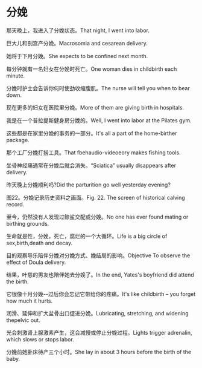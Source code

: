 # 分娩

<p><span class="chinese">那天晚上，我进入了分娩状态。</span><span class="english">That night, I went into labor.</span></p>

<p><span class="chinese">巨大儿和剖宫产分娩。</span><span class="english">Macrosomia and cesarean delivery.</span></p>

<p><span class="chinese">她将于下月分娩。</span><span class="english">She expects to be confined next month.</span></p>

<p><span class="chinese">每分钟就有一名妇女在分娩时死亡。</span><span class="english">One woman dies in childbirth each minute.</span></p>

<p><span class="chinese">分娩时护士会告诉你何时使劲收缩腹肌。</span><span class="english">The nurse will tell you when to bear down.</span></p>

<p><span class="chinese">现在更多的妇女在医院里分娩。</span><span class="english">More of them are giving birth in hospitals.</span></p>

<p><span class="chinese">我是在一个普拉提斯健身房分娩的。</span><span class="english">Well, I went into labor at the Pilates gym.</span></p>

<p><span class="chinese">这些都是在家里分娩的事务的一部分。</span><span class="english">It's all a part of the home-birther package.</span></p>

<p><span class="chinese">那个工厂分娩打捞工具。</span><span class="english">That fbehaudio-videoeory makes fishing tools.</span></p>

<p><span class="chinese">坐骨神经痛通常在分娩后就会消失。</span><span class="english">“Sciatica” usually disappears after delivery.</span></p>

<p><span class="chinese">昨天晚上分娩顺利吗?</span><span class="english">Did the parturition go well yesterday evening?</span></p>

<p><span class="chinese">图22。分娩记录历史资料之画面。</span><span class="english">Fig. 22. The screen of historical calving record.</span></p>

<p><span class="chinese">至今，仍然没有人发现过鲸鲨交配或分娩。</span><span class="english">No one has ever found mating or birthing grounds.</span></p>

<p><span class="chinese">生命就是性，分娩，死亡，腐烂的一个大循环。</span><span class="english">Life is a big circle of sex,birth,death and decay.</span></p>

<p><span class="chinese">目的观察导乐陪伴分娩对分娩方式、娩结局的影响。</span><span class="english">Objective To observe the effect of Doula delivery.</span></p>

<p><span class="chinese">结果，叶慈的男友也陪伴她去分娩了。</span><span class="english">In the end, Yates's boyfriend did attend the birth.</span></p>

<p><span class="chinese">它很像十月分娩--过后你会忘记它带给你的疼痛。</span><span class="english">It's like childbirth – you forget how much it hurts.</span></p>

<p><span class="chinese">润滑、延伸和扩大盆骨出口促进分娩。</span><span class="english">Lubricating, stretching, and widening thepelvic out.</span></p>

<p><span class="chinese">光会刺激肾上腺激素产生，这会减慢或停止分娩过程。</span><span class="english">Lights trigger adrenalin, which slows or stops labor.</span></p>

<p><span class="chinese">分娩前她卧床待产三个小时。</span><span class="english">She lay in about 3 hours before the birth of the baby.</span></p>

